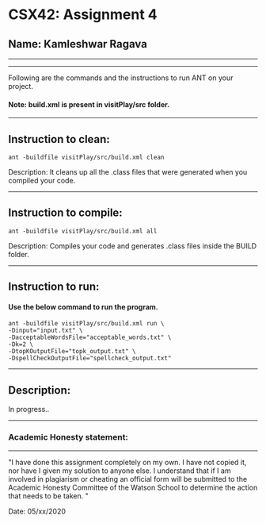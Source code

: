 # CSX42: Assignment 4
## Name: Kamleshwar Ragava

-----------------------------------------------------------------------
-----------------------------------------------------------------------


Following are the commands and the instructions to run ANT on your project.
#### Note: build.xml is present in visitPlay/src folder.

-----------------------------------------------------------------------
## Instruction to clean:

```commandline
ant -buildfile visitPlay/src/build.xml clean
```

Description: It cleans up all the .class files that were generated when you
compiled your code.

-----------------------------------------------------------------------
## Instruction to compile:

```commandline
ant -buildfile visitPlay/src/build.xml all
```

Description: Compiles your code and generates .class files inside the BUILD folder.

-----------------------------------------------------------------------
## Instruction to run:

#### Use the below command to run the program.

```commandline
ant -buildfile visitPlay/src/build.xml run \
-Dinput="input.txt" \
-DacceptableWordsFile="acceptable_words.txt" \
-Dk=2 \
-DtopKOutputFile="topk_output.txt" \
-DspellCheckOutputFile="spellcheck_output.txt"
```

-----------------------------------------------------------------------
## Description:

In progress..

-----------------------------------------------------------------------
### Academic Honesty statement:
-----------------------------------------------------------------------

"I have done this assignment completely on my own. I have not copied
it, nor have I given my solution to anyone else. I understand that if
I am involved in plagiarism or cheating an official form will be
submitted to the Academic Honesty Committee of the Watson School to
determine the action that needs to be taken. "

Date: 05/xx/2020


